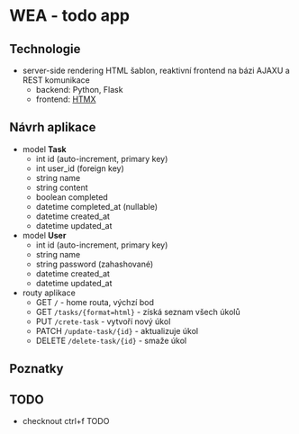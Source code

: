 # WEA - todo app

## Technologie

- server-side rendering HTML šablon, reaktivní frontend na bázi AJAXU a REST komunikace
    - backend: Python, Flask
    - frontend: [HTMX](https://htmx.org/)

## Návrh aplikace

- model **Task**
    - int id (auto-increment, primary key)
    - int user_id (foreign key)
    - string name
    - string content
    - boolean completed
    - datetime completed_at (nullable)
    - datetime created_at
    - datetime updated_at
- model **User**
    - int id (auto-increment, primary key)
    - string name
    - string password (zahashované)
    - datetime created_at
    - datetime updated_at
- routy aplikace
    - GET `/` - home routa, výchzí bod
    - GET `/tasks/{format=html}` - získá seznam všech úkolů
    - PUT `/crete-task` - vytvoří nový úkol
    - PATCH `/update-task/{id}` - aktualizuje úkol
    - DELETE `/delete-task/{id}` - smaže úkol

## Poznatky

## TODO
- checknout ctrl+f TODO